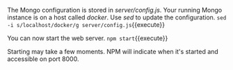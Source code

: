 The Mongo configuration is stored in _server/config.js_. Your running Mongo instance is on a host called _docker_. Use _sed_ to update the configuration.
`sed -i s/localhost/docker/g server/config.js`{{execute}}

You can now start the web server. 
`npm start`{{execute}}

Starting may take a few moments. NPM will indicate when it's started and accessible on port 8000.